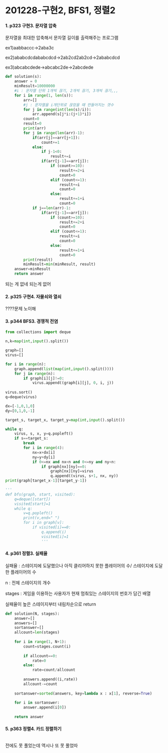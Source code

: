 # 201228-구현2, BFS1, 정렬2

#### 1. p323 구현3. 문자열 압축

문자열을 최대한 압축해서 문자열 길이를 출력해주는 프로그램

ex1)aabbaccc->2aba3c

ex2)ababcdcdababcdcd->2ab2cd2ab2cd->2ababcdcd

ex3)abcabcdede->abcabc2de->2abcdede

```python
def solution(s):
    answer = 0
    minResult=10000000
    #i : 문자열 단위 1개씩 끊기, 2개씩 끊기, 3개씩 끊기,,,
    for i in range(1, len(s)):
        arr=[]
        #j : 문자열을 i개단위로 끊었을 때 만들어지는 갯수
        for j in range(int(len(s)/i)):
            arr.append(s[j*i:(j+1)*i])
        count=0
        result=0
        print(arr)
        for j in range(len(arr)-1):
            if(arr[j]==arr[j+1]):
                count+=1
            else:
                if j-1<0:
                    result+=i
                if(arr[j-1]==arr[j]):
                    if (count>=10):
                        result+=2+i
                        count=0
                    elif (count<=1):
                        result+=i
                        count=0
                    else:
                        result+=1+i
                        count=0
            if j==len(arr)-1:
                if(arr[j-1]==arr[j]):
                    if (count>=10):
                        result+=2+i
                        count=0
                    elif (count<=1):
                        result+=i
                        count=0
                    else:
                        result+=1+i
                        count=0
        print(result)
        minResult=min(minResult, result)
    answer=minResult
    return answer
```

되는 게 없네 되는게 없어



#### 2. p325 구현4. 자물쇠와 열쇠

????문제 노이해

#### 3. p344 BFS3. 경쟁적 전염

```python
from collections import deque

n,k=map(int,input().split())

graph=[]
virus=[]

for i in range(n):
    graph.append(list(map(int,input().split())))
	for j in range(n):
        if graph[i][j]!=0:
            virus.append((graph[i][j], 0, i, j))
            
virus.sort()
q=deque(virus)

dx=[-1,0,1,0]
dy=[0,1,0,-1]

target_s, target_x, target_y=map(int,input().split())

while q:
    virus, s, x, y=q.popleft()
    if s==target_s:
        break
        for i in range(4):
            nx=x+dx[i]
            ny=y+dy[i]
            if 0<=nx and nx<n and 0<=ny and ny<n:
                if graph[nx][ny]==0:
                    graph[nx][ny]=virus
                    q.append((virus, s+1, nx, ny))
print(graph[target_x-1][target_y-1])

'''
def bfs(graph, start, visited):
    q=deque([start])
    visited[start]=1
    while q:
        v=q.popleft()
        print(v,end=" ")
        for i in graph[v]:
            if visited[i]==0:
                q.append(i)
                visited[i]=1
                '''
```

#### 4. p361 정렬3. 실패율

실패율 : 스테이지에 도달했으나 아직 클리어하지 못한 플레이어의 수/ 스테이지에 도달한 플레이어의 수

n : 전체 스테이지의 개수

 stages : 게임을 이용하는 사용자가 현재 멈춰있는 스테이지의 번호가 담긴 배열

실패율이 높은 스테이지부터 내림차순으로 return

```python
def solution(N, stages):
    answer=[]
    answers=[]
    sortanswer=[]
    allcount=len(stages)
    
    for i in range(1, N+1):
        count=stages.count(i)
        
        if allcount==0:
            rate=0
        else:
            rate=count/allcount
            
        answers.append((i,rate))
        allcount-=count
    
    sortanswer=sorted(answers, key=lambda x : x[1], reverse=True)
	
    for i in sortanswer:
        answer.append(i[0])
    
    return answer
```

#### 5. p363 정렬4. 카드 정렬하기

```python

```

전에도 못 풀었는데 역시나 또 못 풀었따

